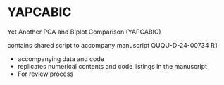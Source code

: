# YAPCABIC
Yet Another PCA and BIplot Comparison (YAPCABIC)

contains shared script to accompany manuscript QUQU-D-24-00734 R1
- accompanying data and code
- replicates numerical contents and code listings in the manuscript
- For review process
